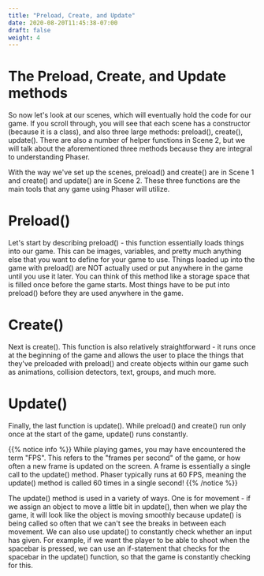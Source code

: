 ```yaml
---
title: "Preload, Create, and Update"
date: 2020-08-20T11:45:38-07:00
draft: false
weight: 4
---
```


# The Preload, Create, and Update methods

So now let's look at our scenes, which will eventually hold the code for our game. If you scroll through, you will see that each scene has a constructor (because it is a class), and also three large methods: preload(), create(), update(). There are also a number of helper functions in Scene 2, but we will talk about the aforementioned three methods because they are integral to understanding Phaser.

With the way we've set up the scenes, preload() and create() are in Scene 1 and create() and update() are in Scene 2. These three functions are the main tools that any game using Phaser will utilize.

# Preload()

Let's start by describing preload() - this function essentially loads things into our game. This can be images, variables, and pretty much anything else that you want to define for your game to use. Things loaded up into the game with preload() are NOT actually used or put anywhere in the game until you use it later. You can think of this method like a storage space that is filled once before the game starts. Most things have to be put into preload() before they are used anywhere in the game.

# Create()

Next is create(). This function is also relatively straightforward - it runs once at the beginning of the game and allows the user to place the things that they've preloaded with preload() and create objects within our game such as animations, collision detectors, text, groups, and much more.

# Update()

Finally, the last function is update(). While preload() and create() run only once at the start of the game, update() runs constantly.

{{% notice info %}}
While playing games, you may have encountered the term "FPS". This refers to the "frames per second" of the game, or how often a new frame is updated on the screen. A frame is essentially a single call to the update() method. Phaser typically runs at 60 FPS, meaning the update() method is called 60 times in a single second!
{{% /notice %}}

The update() method is used in a variety of ways. One is for movement - if we assign an object to move a little bit in update(), then when we play the game, it will look like the object is moving smoothly because update() is being called so often that we can't see the breaks in between each movement. We can also use update() to constantly check whether an input has given. For example, if we want the player to be able to shoot when the spacebar is pressed, we can use an if-statement that checks for the spacebar in the update() function, so that the game is constantly checking for this.
